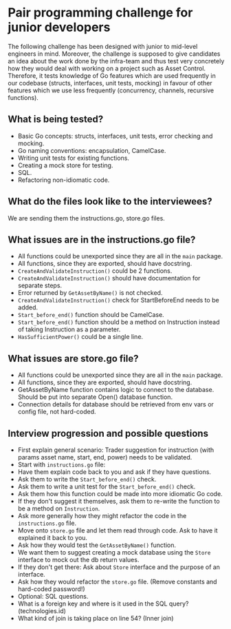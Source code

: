 # Pair programming challenge for junior developers
The following challenge has been designed with junior to mid-level engineers in mind. Moreover, the challenge is supposed to give candidates an idea about the work done by the infra-team and thus test very concretely how they would deal with working on a project such as Asset Control. Therefore, it tests knowledge of Go features which are used frequently in our codebase (structs, interfaces, unit tests, mocking) in favour of other features which we use less frequently (concurrency, channels, recursive functions).

## What is being tested?
- Basic Go concepts: structs, interfaces, unit tests, error checking and mocking.
- Go naming conventions: encapsulation, CamelCase.
- Writing unit tests for existing functions.
- Creating a mock store for testing.
- SQL.
- Refactoring non-idiomatic code.

## What do the files look like to the interviewees?
We are sending them the instructions.go, store.go files.

## What issues are in the instructions.go file?
- All functions could be unexported since they are all in the `main` package.
- All functions, since they are exported, should have docstring.
- `CreateAndValidateInstruction()` could be 2 functions.
- `CreateAndValidateInstruction()` should have documentation for separate steps.
- Error returned by `GetAssetByName()` is not checked.
- `CreateAndValidateInstruction()` check for StartBeforeEnd needs to be added.
- `Start_before_end()` function should be CamelCase.
- `Start_before_end()` function should be a method on Instruction instead of taking Instruction as a parameter.
- `HasSufficientPower()` could be a single line.

## What issues are store.go file?
- All functions could be unexported since they are all in the `main` package.
- All functions, since they are exported, should have docstring.
- GetAssetByName function contains logic to connect to the database. Should be put into separate Open() database function.
- Connection details for database should be retrieved from env vars or config file, not hard-coded.

## Interview progression and possible questions
- First explain general scenario: Trader suggestion for instruction (with params asset name, start, end, power) needs to be validated.
- Start with `instructions.go` file:
- Have them explain code back to you and ask if they have questions.
- Ask them to write the `Start_before_end()` check.
- Ask them to write a unit test for the `Start_before_end()` check.
- Ask them how this function could be made into more idiomatic Go code.
- If they don't suggest it themselves, ask them to re-write the function to be a method on `Instruction`.
- Ask more generally how they might refactor the code in the `instructions.go` file.
- Move onto `store.go` file and let them read through code. Ask to have it explained it back to you.
- Ask how they would test the `GetAssetByName()` function.
- We want them to suggest creating a mock database using the `Store` interface to mock out the db return values.
- If they don't get there: Ask about `Store` interface and the purpose of an interface.
- Ask how they would refactor the `store.go` file. (Remove constants and hard-coded password!)
- Optional: SQL questions.
- What is a foreign key and where is it used in the SQL query? (technologies.id)
- What kind of join is taking place on line 54? (Inner join)
